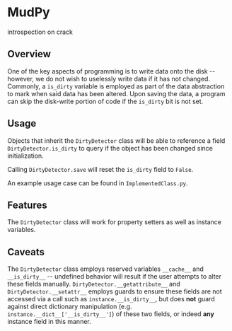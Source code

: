 MudPy
====
introspection on crack

Overview
----
One of the key aspects of programming is to write data onto the disk -- however, we do not wish to uselessly write data if it has not changed. Commonly, a `is_dirty` 
variable is employed as part of the data abstraction to mark when said data has been altered. Upon saving the data, a program can skip the disk-write portion of code if 
the `is_dirty` bit is not set.

Usage
----
Objects that inherit the `DirtyDetector` class will be able to reference a field `DirtyDetector.is_dirty` to query if the object has been changed since 
initialization.

Calling `DirtyDetector.save` will reset the `is_dirty` field to `False`.

An example usage case can be found in `ImplementedClass.py`.

Features
----
The `DirtyDetector` class will work for property setters as well as instance variables.

Caveats
----
The `DirtyDetector` class employs reserved variables `__cache__` and `__is_dirty__` -- undefined behavior will result if the user attempts to alter these fields 
manually. `DirtyDetector.__getattribute__` and `DirtyDetector.__setattr__` employs guards to ensure these fields are not accessed via a call such as 
`instance.__is_dirty__`, but does **not** guard against direct dictionary manipulation (e.g. `instance.__dict__['__is_dirty__']`) of these two fields, or indeed **any** 
instance field in this manner.
